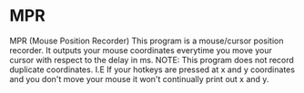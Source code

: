 # MPR
MPR (Mouse Position Recorder)
This program is a mouse/cursor position recorder. It outputs your mouse coordinates everytime you move your cursor with respect to the delay in ms. NOTE: This program does not record duplicate coordinates. I.E If your hotkeys are pressed at x and y coordinates and you don't move your mouse it won't continually print out x and y.

